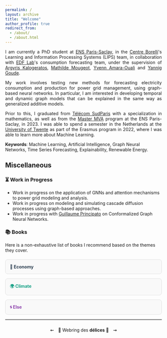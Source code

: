 ```yaml
---
permalink: /
layout: archive
title: "Welcome"
author_profile: true
redirect_from: 
  - /about/
  - /about.html
---
```

<div style="text-align: justify"> 
  I am currently a PhD student at <a href="https://ens-paris-saclay.fr/">ENS Paris-Saclay</a>, in the <a href="https://centreborelli.ens-paris-saclay.fr/fr">Centre Borelli</a>'s Learning and Information Processing Systems (LIPS) team, in collaboration with <a href="https://www.edf.fr/groupe-edf/inventer-l-avenir-de-l-energie/r-d-un-savoir-faire-mondial">EDF Lab</a>'s consumption forecasting team, under the supervision of <a href="https://kalogeratos.com/psite/">Argyris Kalogeratos</a>, <a href="https://sites.google.com/site/mougeotmathilde/">Mathilde Mougeot</a>, <a href="https://www.yvenn-amara.com/">Yvenn Amara-Ouali</a> and <a href="https://www.imo.universite-paris-saclay.fr/~yannig.goude/about.html">Yannig Goude</a>.

  My work involves testing new methods for forecasting electricity consumption and production for power grid management, using graph-based neural networks. In particular, I am interested in developing temporal and dynamic graph models that can be explained in the same way as generalized additive models.

  Prior to this, I graduated from <a href="https://www.telecom-sudparis.eu/">Télécom SudParis</a> with a specialization in mathematics, as well as from the <a href="https://www.master-mva.com/">Master MVA</a> program at the ENS Paris-Saclay, in 2023. I was able to spend a semester in the Netherlands at the <a href="https://www.utwente.nl/en/">University of Twente</a> as part of the Erasmus program in 2022, where I was able to learn more about Machine Learning.
</div>

**Keywords**: Machine Learning, Artificial Intelligence, Graph Neural Networks, Time Series Forecasting, Explainability, Renewable Energy.

## Miscellaneous

### :hourglass_flowing_sand: Work in Progress

<ul>
  <li>Work in progress on the application of GNNs and attention mechanisms to power grid modeling and analysis.</li>
  <li>Work in progress on modeling and simulating cascade diffusion processes using graph-based approaches.</li>
  <li>Work in progress with <a href="https://www.imo.universite-paris-saclay.fr/fr/perso/guillaume-principato/">Guillaume Principato</a> on Conformalized Graph Neural Networks.</li>
</ul>

### :books: Books

Here is a non-exhaustive list of books I recommend based on the themes they cover. 
  
  <style>
    details {
      margin-top: 1.5em;
      background: #f9f9f9;
      border: 1px solid #ddd;
      border-radius: 8px;
      padding: 1em;
    }

    summary {
      cursor: pointer;
      font-weight: bold;
      font-size: 1.2em;
      list-style: none;
    }

    .book-entry {
      background: #fff;
      border-left: 4px solid #3498db;
      padding: 0.8em 1em;
      margin: 0.8em 0;
      border-radius: 6px;
      box-shadow: 0 1px 3px rgba(0,0,0,0.05);
    }

    .book-entry b {
      color: #2c3e50;
    }

    .book-entry small {
      display: block;
      color: #777;
      margin-top: 0.3em;
    }
  </style>

  <details style="margin-top: 1.5em;">
    <summary style="cursor: pointer; font-weight: bold; font-size: 1em; color: #2c3e50;">🏦 Economy</summary>
    <div class="book-entry">
      <ul style="margin-top: 0.5em;">
        <small>
        <li>Donella Meadows, Dennis Meadows, Jørgen Randers, and William Behrens III. <b>The Limits to Growth: a Report for the Club of Rome's Project on the Predicament of Mankind</b>. New York: Universe Books, 1972.</li>
        <li>The Shift Project. <b>Climat, crises: Le plan de transformation de l'économie française</b>. Odile Jacob, 2022.</li>
        <li>Timothée Parrique. <b>Ralentir ou périr: L'économie de la décroissance</b>. Seuil, 2023.</li>
        </small>
      </ul>
    </div>
  </details> 
  
  <details style="margin-top: 1em;">
    <summary style="cursor: pointer; font-weight: bold; font-size: 1em; color: #16a085;">🌍 Climate</summary>
     <div class="book-entry">
      <ul style="margin-top: 0.5em;">
        <small>
        <li>Inès Léraud, Pierre van Hove. <b>Algues vertes, l'histoire interdite</b>. Delcourt, 2019.</li>
        <li>Jean-Marc Jancovici, Christophe Blain. <b>Le Monde sans fin</b>. Dargaud, 2021.</li>
        <li>Anne Bres, Claire Marc, Bonpote. <b>Tout comprendre (ou presque) sur le climat</b>. CNRS Éditions, 2022.</li>
        </small>
      </ul>
  </details>
  
  <details style="margin-top: 1em;">
    <summary style="cursor: pointer; font-weight: bold; font-size: 1em; color: #8e44ad;">🌀 Else</summary>
    <div class="book-entry">
      <ul style="margin-top: 0.5em;">
        <small>
        <li>Jack London. <b>Martin Eden</b>. 1909.</li>
        <li>Milan Kundera. <b>L'insoutenable Légèreté de l'être</b>. Gallimard, 1984.</li>
        <li>René Barjavel, Christian de Metter. <b>La nuit des temps</b>. Phileas, 2021.</li>
        </small>
      </ul>
  </details>
  
<hr style="border: none; border-top: 2px solid #ccc;">
<footer style="text-align: center; padding: 10px 0; width: 100%; position: relative; bottom: 0; left: 0;">
  <a href="https://henri-saudubray.fr/" style="color: #000; text-decoration: none; margin: 0 10px;">    ⇜
  </a>
  🍒 Webring des <b>délices</b> 🍒
    <a href="https://valeran-maytie.fr/" style="color: #000; text-decoration: none; margin: 0 10px;">
    ⇝
  </a>
</footer>
